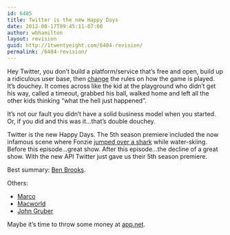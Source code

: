 ```yaml
---
id: 6405
title: Twitter is the new Happy Days
date: 2012-08-17T09:45:11-07:00
author: wbhamilton
layout: revision
guid: http://1twentyeight.com/6404-revision/
permalink: /6404-revision/
---
```

Hey Twitter, you don&#8217;t build a platform/service that&#8217;s free and open, build up a ridiculous user base, then [change](https://dev.twitter.com/blog/changes-coming-to-twitter-api) the rules on how the game is played. It&#8217;s douchey. It comes across like the kid at the playground who didn&#8217;t get his way, called a timeout, grabbed his ball, walked home and left all the other kids thinking &#8220;what the hell just happened&#8221;.

It&#8217;s not our fault you didn&#8217;t have a solid business model when you started. Or, if you did and this was it&#8230;that&#8217;s double douchey.

Twitter is the new Happy Days. The 5th season premiere included the now infamous scene where Fonzie [jumped over a shark](http://en.wikipedia.org/wiki/Jumping_the_shark) while water-skiing. Before this episode&#8230;great show. After this episode&#8230;the decline of a great show. With the new API Twitter just gave us their 5th season premiere.

Best summary: [Ben Brooks](http://brooksreview.net/2012/08/twitter-bullshit/).

Others:

  * [Marco](http://www.marco.org/2012/08/16/twitter-api-changes)
  * [Macworld](http://www.macworld.com/article/1168183/twitter_hands_down_new_strict_rules_for_third_party_developers.html)
  * [John Gruber](http://daringfireball.net/linked/2012/08/16/twitter-drop-dead)

Maybe it&#8217;s time to throw some money at [app.net](https://join.app.net/).